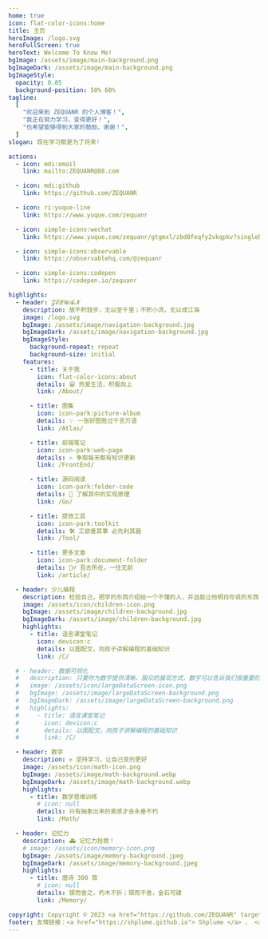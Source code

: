 ```yaml
---
home: true
icon: flat-color-icons:home
title: 主页
heroImage: /logo.svg
heroFullScreen: true
heroText: Welcome To Know Me!
bgImage: /assets/image/main-background.png
bgImageDark: /assets/image/main-background.png
bgImageStyle:
  opacity: 0.85
  background-position: 50% 60%
tagline:
  [
    "欢迎来到 ZEQUANR 的个人博客！",
    "我正在努力学习，变得更好！",
    "也希望能够得到大家的鼓励，谢谢！",
  ]
slogan: 现在学习都是为了将来!

actions:
  - icon: mdi:email
    link: mailto:ZEQUANR@88.com

  - icon: mdi:github
    link: https://github.com/ZEQUANR

  - icon: ri:yuque-line
    link: https://www.yuque.com/zequanr

  - icon: simple-icons:wechat
    link: https://www.yuque.com/zequanr/gtgmxl/zbd0feqfy2vkqpkv?singleDoc#

  - icon: simple-icons:observable
    link: https://observablehq.com/@zequanr

  - icon: simple-icons:codepen
    link: https://codepen.io/zequanr

highlights:
  - header: 𝓩𝓔𝓠𝓤𝓐𝓝
    description: 故不积跬步，无以至千里；不积小流，无以成江海
    image: /logo.svg
    bgImage: /assets/image/navigation-background.jpg
    bgImageDark: /assets/image/navigation-background.jpg
    bgImageStyle:
      background-repeat: repeat
      background-size: initial
    features:
      - title: 关于我
        icon: flat-color-icons:about
        details: 😁 热爱生活，积极向上
        link: /About/

      - title: 图集
        icon: icon-park:picture-album
        details: ✨ 一张好图胜过千言万语
        link: /Atlas/

      - title: 前端笔记
        icon: icon-park:web-page
        details: ✍️ 争取每天都有知识更新
        link: /FrontEnd/

      - title: 源码阅读
        icon: icon-park:folder-code
        details: 🧐 了解其中的实现原理
        link: /Go/

      - title: 提效工具
        icon: icon-park:toolkit
        details: 🛠️ 工欲善其事 必先利其器
        link: /Tool/

      - title: 更多文章
        icon: icon-park:document-folder
        details: 🏃‍♂️ 吾志所在，一往无前
        link: /article/

  - header: 少儿编程
    description: 检验自己，把学的东西介绍给一个不懂的人，并且能让他明白你说的东西
    image: /assets/icon/children-icon.png
    bgImage: /assets/image/children-background.jpg
    bgImageDark: /assets/image/children-background.jpg
    highlights:
      - title: 语言课堂笔记
        icon: devicon:c
        details: 以图配文，向孩子讲解编程的基础知识
        link: /C/

  # - header: 数据可视化
  #   description: 只要你为数字提供清晰、服众的展现方式，数字可以告诉我们很重要的信息。
  #   image: /assets/icon/largeDataScreen-icon.png
  #   bgImage: /assets/image/largeDataScreen-background.png
  #   bgImageDark: /assets/image/largeDataScreen-background.png
  #   highlights:
  #     - title: 语言课堂笔记
  #       icon: devicon:c
  #       details: 以图配文，向孩子讲解编程的基础知识
  #       link: /C/

  - header: 数学
    description: ✊ 坚持学习，让自己变的更好
    image: /assets/icon/math-icon.png
    bgImage: /assets/image/math-background.webp
    bgImageDark: /assets/image/math-background.webp
    highlights:
      - title: 数学思维训练
        # icon: null
        details: 只有抽象出来的美感才会永垂不朽
        link: /Math/

  - header: 记忆力
    description: 🚑 记忆力抢救！
    # image: /assets/icon/memory-icon.png
    bgImage: /assets/image/memory-background.jpeg
    bgImageDark: /assets/image/memory-background.jpeg
    highlights:
      - title: 唐诗 300 首
        # icon: null
        details: 锲而舍之，朽木不折；锲而不舍，金石可镂
        link: /Memory/

copyright: Copyright © 2023 <a href="https://github.com/ZEQUANR" target="_blank">ZEQUANR
footer: 友情链接：<a href="https://shplume.github.io"> Shplume </a> 、 <a href="https://zhangbokai614.github.io/" target="_blank">Transistor </a>
---
```

